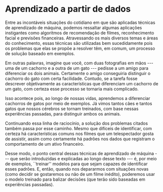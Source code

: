 # Aprendizado a partir de dados

Entre as incontáveis situações do cotidiano em que são aplicadas técnicas de aprendizado de máquina, podemos ressaltar algumas aplicações instigantes como algoritmos de recomendação de filmes, reconhecimento facial e previsões financeiras. Atravessando os mais diversos temas e áreas do conhecimento, essas técnicas são utilizadas bem sucedidamente pois os problemas que elas se propõe a resolver têm, em comum, um processo de solução baseado em exemplos.

Em outras palavras, imagine que você, com duas fotografias em mãos --- uma de um cachorro e a outra de um gato --- pedisse a um amigo para diferenciar os dois animais. Certamente o amigo conseguiria distinguir o cachorro do gato com certa facilidade. Contudo, se a tarefa fosse descrever objetivamente as características que diferenciam um cachorro de um gato, com certeza esse processo se tornaria mais complicado.&#x20;

Isso acontece pois, ao longo de nossas vidas, aprendemos a diferenciar cachorros de gatos por meio de exemplos. Já vimos tantos cães e tantos gatos que nossos cérebros se tornam treinados, com base nessas experiências passadas, para distinguir ambos os animais.

Continuando essa linha de raciocínio, a solução dos problemas citados também passa por esse caminho. Mesmo que difíceis de identificar, com certeza há características comuns nos filmes que um telespectador gosta de assistir, assim como certamente há padrões nos dados que registram o comportamento de um ativo financeiro.

Desse modo, o ponto central dessas técnicas de aprendizado de máquina --- que serão introduzidas e explicadas ao longo desse texto --- é, por meio de exemplos, \`\`treinar'' modelos para que sejam capazes de identificar esses padrões. E, então, quando nos depararmos com situações novas (como decidir se gostaremos ou não de um filme inédito), poderemos usar o modelo treinado para balizar decisões (que terão sido baseadas em experiências passadas).
